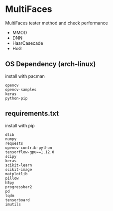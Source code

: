 # MultiFaces

MultiFaces tester method and check performance

- MMOD
- DNN
- HaarCasecade
- HoG

## OS Dependency (arch-linux)

install with pacman

    opencv 
    opencv-samples
    keras
    python-pip

## requirements.txt

install with pip 

    dlib
    numpy
    requests
    opencv-contrib-python
    tensorflow-gpu==1.12.0
    scipy
    keras
    scikit-learn
    scikit-image
    matplotlib
    pillow
    h5py
    progressbar2
    pd
    tqdm
    tensorboard
    imutils